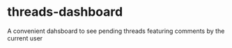 # threads-dashboard
A convenient dahsboard to see pending threads featuring comments by the current user
